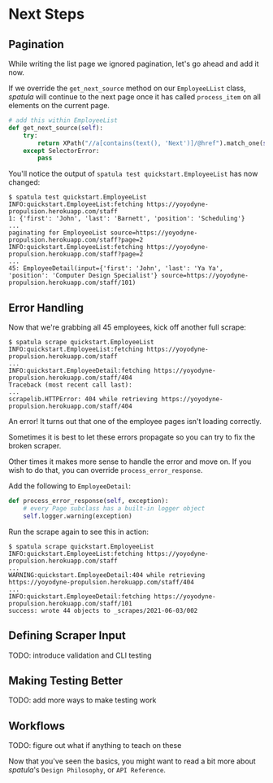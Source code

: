 # Next Steps

## Pagination

While writing the list page we ignored pagination, let's go ahead and
add it now.

If we override the `get_next_source`
method on our `EmployeeLList` class,
*spatula* will continue to the next page once it has called
`process_item` on all elements on the current page.

``` python
# add this within EmployeeList
def get_next_source(self):
    try:
        return XPath("//a[contains(text(), 'Next')]/@href").match_one(self.root)
    except SelectorError:
        pass
```

You'll notice the output of `spatula test quickstart.EmployeeList` has now changed:

``` console
$ spatula test quickstart.EmployeeList
INFO:quickstart.EmployeeList:fetching https://yoyodyne-propulsion.herokuapp.com/staff
1: {'first': 'John', 'last': 'Barnett', 'position': 'Scheduling'}
...
paginating for EmployeeList source=https://yoyodyne-propulsion.herokuapp.com/staff?page=2
INFO:quickstart.EmployeeList:fetching https://yoyodyne-propulsion.herokuapp.com/staff?page=2
...
45: EmployeeDetail(input={'first': 'John', 'last': 'Ya Ya', 'position': 'Computer Design Specialist'} source=https://yoyodyne-propulsion.herokuapp.com/staff/101)
```

## Error Handling

Now that we're grabbing all 45 employees, kick off another full scrape:

``` console
$ spatula scrape quickstart.EmployeeList
INFO:quickstart.EmployeeList:fetching https://yoyodyne-propulsion.herokuapp.com/staff
...
INFO:quickstart.EmployeeDetail:fetching https://yoyodyne-propulsion.herokuapp.com/staff/404
Traceback (most recent call last):
...
scrapelib.HTTPError: 404 while retrieving https://yoyodyne-propulsion.herokuapp.com/staff/404
```

An error! It turns out that one of the employee pages isn't loading correctly.

Sometimes it is best to let these errors propagate so you can try to fix
the broken scraper.

Other times it makes more sense to handle the error and move on. If you
wish to do that, you can override
`process_error_response`.

Add the following to `EmployeeDetail`:

``` python
def process_error_response(self, exception):
    # every Page subclass has a built-in logger object
    self.logger.warning(exception)
```

Run the scrape again to see this in action:

``` console
$ spatula scrape quickstart.EmployeeList
INFO:quickstart.EmployeeList:fetching https://yoyodyne-propulsion.herokuapp.com/staff
...
WARNING:quickstart.EmployeeDetail:404 while retrieving https://yoyodyne-propulsion.herokuapp.com/staff/404
...
INFO:quickstart.EmployeeDetail:fetching https://yoyodyne-propulsion.herokuapp.com/staff/101
success: wrote 44 objects to _scrapes/2021-06-03/002
```

## Defining Scraper Input

TODO: introduce validation and CLI testing

## Making Testing Better

TODO: add more ways to make testing work

## Workflows

TODO: figure out what if anything to teach on these

Now that you've seen the basics, you might want to read a bit more
about *spatula*'s `Design Philosophy`, or `API Reference`.
